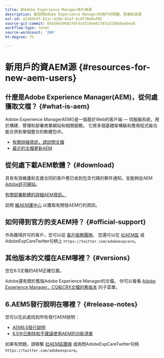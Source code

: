 ```yaml
---
title: 新Adobe Experience Manager用戶資源
description: 新訪問Adobe Experience Manager的用戶的問題、答案和資源
exl-id: a238954f-011c-416b-81af-6cdf78ddaf85
source-git-commit: 85d39e59b82fdfdcd310be61787a315668aebe38
workflow-type: tm+mt
source-wordcount: '300'
ht-degree: 7%

---
```


# 新用戶的資AEM源 {#resources-for-new-aem-users}

## 什麼是Adobe Experience Manager(AEM)，從何處獲取文檔？ {#what-is-aem}

Adobe Experience ManagerAEM()是一個基於Web的客戶端 — 伺服器系統，用於構建、管理和部署商業網站和相關服務。 它將多個基礎架構級和應用程式級功能合併到單個整合的軟體包中。

* [有關詳細資訊，請訪問文檔](/help/sites-deploying/home.md)
* [最近的文檔更新AEM](https://experienceleague.adobe.com/docs/experience-manager-release-information/aem-release-updates/doc-updates/documentation-updates.html?lang=en)

## 從何處下載AEM軟體？ {#download}

具有有效維護和支援合同的客戶應已收到包含代碼的郵件通知，並能夠從AEM [Adobe許可網站](https://licensing.adobe.com/)。

[有關部署軟體的詳細AEM資訊。](/help/sites-deploying/home.md)

訪問 [維AEM護中心](https://experienceleague.adobe.com/docs/experience-manager-release-information/aem-release-updates/aem-releases-updates.html?lang=zh-Hant) 以獲取有關發AEM行的資訊。

## 如何得到官方的支AEM持？ {#official-support}

作為獲得許可的客戶，您可以從 [客戶服務團隊](https://experienceleague.adobe.com/?support-solution=General#support)。 您還可以在 [社AEM區](https://experienceleaguecommunities.adobe.com:443/t5/adobe-experience-manager/ct-p/adobe-experience-manager-community) 或AdobeExpCareTwitter句柄上 `https://twitter.com/adobeexpcare`。

## 其他版本的文檔在AEM哪裡？ {#versions}

您在6.5文檔的AEM正確位置。

Adobe還有關於舊版Adobe Experience Manager的文檔。 你可以看看 [Adobe Experience Manager、CQ和CRX文檔的舊版本](https://experienceleague.adobe.com/docs/experience-manager-release-information/aem-release-updates/previous-updates/aem-previous-versions.html) 的子菜單。

## 6.AEM5發行說明在哪裡？ {#release-notes}

您可以在此處找到所有發行AEM說明：

* [AEM6.5發行說明](/help/release-notes/home.md)
* [6.5中已刪除和不建議使用AEM的功能清單](/help/release-notes/deprecated-removed-features.md)

如果有問題，請聯繫 [社AEM區團隊](https://help-forums.adobe.com/content/adobeforums/en/experience-manager-forum/adobe-experience-manager.html) 或詢問AdobeExpCareTwitter句柄 `https://twitter.com/adobeexpcare`。
